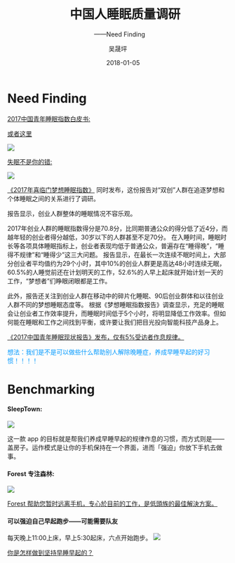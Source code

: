 ﻿---
layout:     post
title:      中国人睡眠质量调研
subtitle:   ——Need Finding
date:       2018-01-05
author:     吴晟坪
header-img: img/Survey_bg.jpg
catalog: true
tags:
    - Survey
---
# Need Finding
[2017中国青年睡眠指数白皮书:](http://news.qq.com/cross/20170320/4ZtR8R31.html)

[或者这里](http://www.doc88.com/p-0991394274143.html)

![](http://inews.gtimg.com/newsapp_ls/0/1288305729/0)

[失眠不是你的错:](https://book.douban.com/subject/19989329/)

![](https://img1.doubanio.com/lpic/s23009107.jpg)


[《2017年喜临门梦想睡眠指数》](https://wenku.baidu.com/view/a82fe440bfd5b9f3f90f76c66137ee06eff94e24.html) 同时发布，这份报告对“双创”人群在追逐梦想和个体睡眠之间的关系进行了调研。

报告显示，创业人群整体的睡眠情况不容乐观。

2017年创业人群的睡眠指数得分是70.8分，比同期普通公众的得分低了近4分，而越年轻的创业者得分越低，30岁以下的人群甚至不足70分。
在入睡时间，睡眠时长等各项具体睡眠指标上，创业者表现均低于普通公众，普遍存在“睡得晚”，“睡得不规律”和“睡得少”这三大问题。
报告显示，在最长一次连续不眠时间上，大部分创业者平均值约为29个小时，其中10%的创业人群更是高达48小时连续无眠，60.5%的人睡觉前还在计划明天的工作，52.6%的人早上起床就开始计划一天的工作，“梦想者”们睁眼闭眼都是工作。

此外，报告还关注到创业人群在移动中的碎片化睡眠、90后创业群体和以往创业人群不同的梦想睡眠态度等。
根据《梦想睡眠指数报告》调查显示，充足的睡眠会让创业者工作效率提升，而睡眠时间低于5个小时，将明显降低工作效率。但如何能在睡眠和工作之间找到平衡，或许要让我们把目光投向智能科技产品身上。

[《2017中国青年睡眠现状报告》发布，仅有5%受访者作息规律。](https://baijiahao.baidu.com/s?id=1562562223480039&wfr=spider&for=pc)

<font color=#0099ff>想法：我们是不是可以做些什么帮助别人解除晚睡症，养成早睡早起的好习惯！！！！</font>

# Benchmarking

#### SleepTown:
 ![](https://pic2.zhimg.com/50/v2-8e3764261abe6defe8aa99965ee9c24a_hd.jpg)
 
 这一款 app  的目标就是帮我们养成早睡早起的规律作息的习惯，而方式则是——盖房子。运作模式是让你的手机保持在一个界面，进而「强迫」你放下手机去做事。 

#### Forest 专注森林:
![](http://is3.mzstatic.com/image/thumb/Purple118/v4/be/a8/7d/bea87dc9-0e5e-e84c-2c4d-90d6bbe176d6/source/392x696bb.jpg)

[Forest 帮助您暂时远离手机，专心於目前的工作，是低頭族的最佳解決方案。](https://weibo.com/forestapp?is_hot=1)

#### 可以强迫自己早起跑步——可能需要队友

每天晚上11:00上床，早上5:30起床，六点开始跑步。
![](https://pic2.zhimg.com/50/255d1e6ad4b2367f576e6d298126a975_hd.jpg)

[你是怎样做到坚持早睡早起的？](https://www.zhihu.com/question/37228840)
